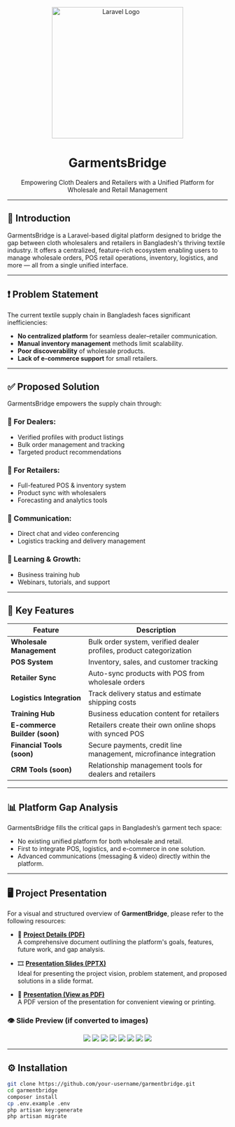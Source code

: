 <p align="center">
  <img src="https://github.com/alifur-rahman/GarmentsBridge/blob/main/public/assets/git/logo-long.png" width="300" alt="Laravel Logo"/>
 
</p>

<h1 align="center">GarmentsBridge</h1>
<p align="center">
  Empowering Cloth Dealers and Retailers with a Unified Platform for Wholesale and Retail Management
</p>

---

## 🧵 Introduction

GarmentsBridge is a Laravel-based digital platform designed to bridge the gap between cloth wholesalers and retailers in Bangladesh's thriving textile industry. It offers a centralized, feature-rich ecosystem enabling users to manage wholesale orders, POS retail operations, inventory, logistics, and more — all from a single unified interface.

---

## ❗ Problem Statement

The current textile supply chain in Bangladesh faces significant inefficiencies:
- **No centralized platform** for seamless dealer–retailer communication.
- **Manual inventory management** methods limit scalability.
- **Poor discoverability** of wholesale products.
- **Lack of e-commerce support** for small retailers.

---

## ✅ Proposed Solution

GarmentsBridge empowers the supply chain through:

### 🔹 For Dealers:
- Verified profiles with product listings
- Bulk order management and tracking
- Targeted product recommendations

### 🔹 For Retailers:
- Full-featured POS & inventory system
- Product sync with wholesalers
- Forecasting and analytics tools

### 🔹 Communication:
- Direct chat and video conferencing
- Logistics tracking and delivery management

### 🔹 Learning & Growth:
- Business training hub
- Webinars, tutorials, and support

---

## 🚀 Key Features

| Feature                        | Description                                                                 |
|-------------------------------|-----------------------------------------------------------------------------|
| **Wholesale Management**      | Bulk order system, verified dealer profiles, product categorization         |
| **POS System**                | Inventory, sales, and customer tracking                                     |
| **Retailer Sync**             | Auto-sync products with POS from wholesale orders                          |
| **Logistics Integration**     | Track delivery status and estimate shipping costs                          |
| **Training Hub**              | Business education content for retailers                                   |
| **E-commerce Builder (soon)** | Retailers create their own online shops with synced POS                    |
| **Financial Tools (soon)**    | Secure payments, credit line management, microfinance integration          |
| **CRM Tools (soon)**          | Relationship management tools for dealers and retailers                    |

---

## 📊 Platform Gap Analysis

GarmentsBridge fills the critical gaps in Bangladesh’s garment tech space:
- No existing unified platform for both wholesale and retail.
- First to integrate POS, logistics, and e-commerce in one solution.
- Advanced communications (messaging & video) directly within the platform.

---

## 🖥️ Project Presentation

For a visual and structured overview of **GarmentBridge**, please refer to the following resources:

- 📄 [**Project Details (PDF)**](https://github.com/alifur-rahman/GarmentsBridge/blob/main/public/assets/git/GarmentBridge%20project%20details.pdf)  
  A comprehensive document outlining the platform's goals, features, future work, and gap analysis.

- 🎞️ [**Presentation Slides (PPTX)**](https://github.com/alifur-rahman/GarmentsBridge/blob/main/public/assets/git/GarmentsBridge%20-%20Wholesale%20Solutions%20for%20retail%20Success.pptx)  
  Ideal for presenting the project vision, problem statement, and proposed solutions in a slide format.

- 📑 [**Presentation (View as PDF)**](https://github.com/alifur-rahman/GarmentsBridge/blob/main/public/assets/git/GarmentsBridge%20-%20Wholesale%20Solutions%20for%20retail%20Success.pdf)  
  A PDF version of the presentation for convenient viewing or printing.


### 👁 Slide Preview (if converted to images)

<p align="center">
  <img src="https://github.com/alifur-rahman/GarmentsBridge/blob/main/public/assets/git/sliders/1.png" />
  <img src="https://github.com/alifur-rahman/GarmentsBridge/blob/main/public/assets/git/sliders/2.png" />
  <img src="https://github.com/alifur-rahman/GarmentsBridge/blob/main/public/assets/git/sliders/3.png" />
  <img src="https://github.com/alifur-rahman/GarmentsBridge/blob/main/public/assets/git/sliders/4.png" />
  <img src="https://github.com/alifur-rahman/GarmentsBridge/blob/main/public/assets/git/sliders/5.png" />
  <img src="https://github.com/alifur-rahman/GarmentsBridge/blob/main/public/assets/git/sliders/6.png" />
  <img src="https://github.com/alifur-rahman/GarmentsBridge/blob/main/public/assets/git/sliders/7.png"/>
  <img src="https://github.com/alifur-rahman/GarmentsBridge/blob/main/public/assets/git/sliders/8.png" />
</p>

---

## ⚙️ Installation

```bash
git clone https://github.com/your-username/garmentbridge.git
cd garmentbridge
composer install
cp .env.example .env
php artisan key:generate
php artisan migrate
